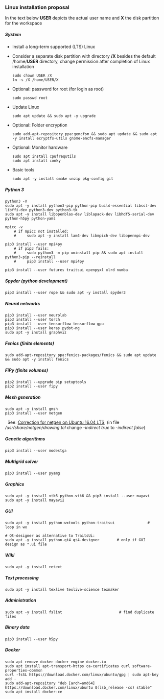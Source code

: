 ### Linux installation proposal

<!-- Version: 2018-07-26 DWW -->

In the text below **USER** depicts the actual user name and **X** the disk partition for the workspace

##### System

- Install a long-term supported (LTS) Linux
- Consider a separate disk partition with directory **/X** besides the default /home/**USER** directory, 
  change permission after completion of Linux installation
 
      sudo chown USER /X
      ln -s /X /home/USER/X

- Optional: password for root (for login as root)

      sudo passwd root 

- Update Linux

      sudo apt update && sudo apt -y upgrade

- Optional: Folder encryption

      sudo add-apt-repository ppa:gencfsm && sudo apt update && sudo apt -y install ecryptfs-utils gnome-encfs-manager

- Optional: Monitor hardware

      sudo apt install cpufrequtils
      sudo apt install conky

- Basic tools

      sudo apt -y install cmake unzip pkg-config git 
    
##### Python 3

    python3 -V
    sudo apt -y install python3-pip python-pip build-essential libssl-dev libffi-dev python3-dev python3-tk
    sudo apt -y install libopenblas-dev liblapack-dev libhdf5-serial-dev python-h5py python-yaml

    mpicc -v   
        # if mpicc not installed: 
        #     sudo apt -y install lam4-dev libmpich-dev libopenmpi-dev
    
    pip3 install --user mpi4py
        # if pip3 fails: 
        #     sudo python3 -m pip uninstall pip && sudo apt install python3-pip --reinstall
        #     pip3 install --user mpi4py
    
    pip3 install --user futures traitsui openpyxl xlrd numba
    
##### Spyder (python development)

    pip3 install --user rope && sudo apt -y install spyder3

##### Neural networks

    pip3 install --user neurolab
    pip3 install --user torch
    pip3 install --user tensorflow tensorflow-gpu
    pip3 install --user keras pydot-ng
    sudo apt -y install graphviz

##### Fenics (finite elements)

    sudo add-apt-repository ppa:fenics-packages/fenics && sudo apt update && sudo apt -y install fenics

##### FiPy (finite volumes)

    pip2 install --upgrade pip setuptools
    pip2 install --user fipy

##### Mesh generation

    sudo apt -y install gmsh 
    pip3 install --user netgen
    
&nbsp; See: [Correction for netgen on Ubuntu 16.04 LTS](https://sourceforge.net/p/netgen-mesher/discussion/905307/thread/946ccfc2/), (in file _/usr/share/netgen/drawing.tcl_ change _-indirect true_ to _-indirect false_)
    
##### Genetic algorithms

    pip3 install --user modestga

##### Multigrid solver

    pip3 install --user pyamg

##### Graphics

    sudo apt -y install vtk6 python-vtk6 && pip3 install --user mayavi
    sudo apt -y install mayavi2
    
##### GUI

    sudo apt -y install python-wxtools python-traitsui               # loop in wx
    
    # Qt-designer as alternative to TraitsUi: 
    sudo apt -y install python-qt4 qt4-designer        # only if GUI design as *.ui file

##### Wiki

    sudo apt -y install retext

##### Text processing

    sudo apt -y install texlive texlive-science texmaker

##### Administration

    sudo apt -y install fslint                          # find duplicate files
    
##### Binary data  
  
    pip3 install --user h5py 
    
##### Docker

    sudo apt remove docker docker-engine docker.io
    sudo apt install apt-transport-https ca-certificates curl software-properties-common
    curl -fsSL https://download.docker.com/linux/ubuntu/gpg | sudo apt-key add -
    sudo add-apt-repository "deb [arch=amd64] https://download.docker.com/linux/ubuntu $(lsb_release -cs) stable"
    sudo apt install docker-ce
    
